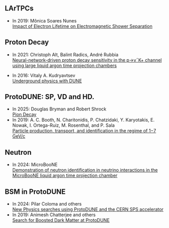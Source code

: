 ## LArTPCs

- In 2019: Mônica Soares Nunes <br> [Impact of Electron Lifetime on Electromagnetic Shower Separation](https://inspirehep.net/literature/1832064)


## Proton Decay
- In 2021: Christoph Alt, Balint Radics, André Rubbia <br> [Neural-network-driven proton decay sensitivity in the p→ν¯K+ channel using large liquid argon time projection chambers](https://arxiv.org/abs/2010.06552)

- In 2016:  Vitaly A. Kudryavtsev <br> [Underground physics with DUNE](https://iopscience.iop.org/article/10.1088/1742-6596/718/6/062032/pdf)

## ProtoDUNE: SP, VD and HD.
- In 2025:  Douglas Bryman and Robert Shrock <br>  [Pion Decay](https://arxiv.org/pdf/2502.18384)
- In 2019: A. C. Booth, N. Charitonidis, P. Chatzidaki, Y. Karyotakis, E. Nowak, I. Ortega-Ruiz, M. Rosenthal, and P. Sala <br> [Particle production, transport, and identification in the regime of 1−7 GeV/c](https://journals.aps.org/prab/pdf/10.1103/PhysRevAccelBeams.22.061003)
## Neutron
- In 2024: MicroBooNE <br> [Demonstration of neutron identification in neutrino interactions in the MicroBooNE liquid argon time projection chamber](https://arxiv.org/abs/2406.10583)

## BSM in ProtoDUNE
- In 2024: Pilar Coloma and others <br /> [New Physics searches using ProtoDUNE and the CERN SPS accelerator](https://arxiv.org/pdf/2304.06765)
- In 2019: Animesh Chatterjee and others <br>[Search for Boosted Dark Matter at ProtoDUNE](https://arxiv.org/pdf/1803.03264)
